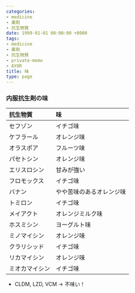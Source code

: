 ```yaml
---
categories:
- medicine
- 薬剤
- 抗生物質
date: 1999-01-01 00:00:00 +0900
tags:
- medicine
- 薬剤
- 抗生物質
- private-memo
- AYOR
title: 味
type: page
---
```


### 内服抗生剤の味

|抗生物質|味|
|:----|:----|
|セフゾン|イチゴ味|
|ケフラール|オレンジ味|
|オラスポア|フルーツ味|
|パセトシン|オレンジ味|
|エリスロシン|甘みが強い|
|フロモックス|イチゴ味|酸性のものと混ぜると苦くなる|
|バナン|やや苦味のあるオレンジ味|
|トミロン|イチゴ味|
|メイアクト|オレンジミルク味|
|ホスミシン|ヨーグルト味|
|ミノマイシン|オレンジ味|
|クラリシッド|イチゴ味|酸性のものと混ぜると苦くなる|
|リカマイシン|オレンジ味|酸性のものと混ぜると苦くなる|
|ミオカマイシン|イチゴ味|

- CLDM, LZD, VCM -\> 不味い！
